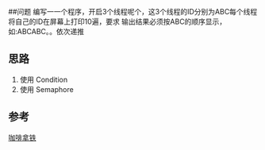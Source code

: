 ##问题
编写⼀一个程序，开启3个线程呢个，这3个线程的ID分别为ABC每个线程将⾃⼰的ID在屏幕上打印10遍，要求 输出结果必须按ABC的顺序显示，如:ABCABC。。依次递推

## 思路
1. 使用 Condition
2. 使用 Semaphore

## 参考
[咖啡拿铁](https://mp.weixin.qq.com/s/Qdzbyow8AWCDLn6RABwo9w)

